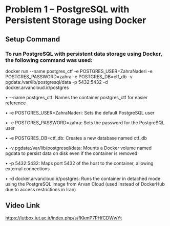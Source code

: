 # Problem 1 – PostgreSQL with Persistent Storage using Docker

## Setup Command

### To run PostgreSQL with persistent data storage using Docker, the following command was used:

docker run --name postgres_ctf -e POSTGRES_USER=ZahraNaderi -e POSTGRES_PASSWORD=zahra -e POSTGRES_DB=ctf_db -v pgdata:/var/lib/postgresql/data -p 5432:5432 -d docker.arvancloud.ir/postgres

• --name postgres_ctf: Names the container postgres_ctf for easier reference

• -e POSTGRES_USER=ZahraNaderi: Sets the default PostgreSQL user

• -e POSTGRES_PASSWORD=zahra: Sets the password for the PostgreSQL user

• -e POSTGRES_DB=ctf_db: Creates a new database named ctf_db

• -v pgdata:/var/lib/postgresql/data: Mounts a Docker volume named pgdata to persist data on disk even if the container is removed

• -p 5432:5432: Maps port 5432 of the host to the container, allowing external connections

• -d docker.arvancloud.ir/postgres: Runs the container in detached mode using the PostgreSQL image from Arvan Cloud (used instead of DockerHub due to access restrictions in Iran)

## Video Link
https://iutbox.iut.ac.ir/index.php/s/fKkmP7PHfCDWwYt
